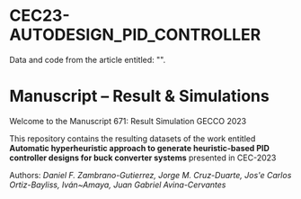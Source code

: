 # CEC23-AUTODESIGN_PID_CONTROLLER
Data and code from the article entitled: "".



# Manuscript  – Result & Simulations

Welcome to the Manuscript 671: Result Simulation GECCO 2023

This repository contains the resulting datasets of the work entitled **Automatic hyperheuristic approach to generate heuristic-based PID controller designs for buck converter systems** presented in CEC-2023

Authors: _Daniel F. Zambrano-Gutierrez, Jorge M. Cruz-Duarte, Jos\'e Carlos  Ortiz-Bayliss, Iván~Amaya, Juan Gabriel Avina-Cervantes_

